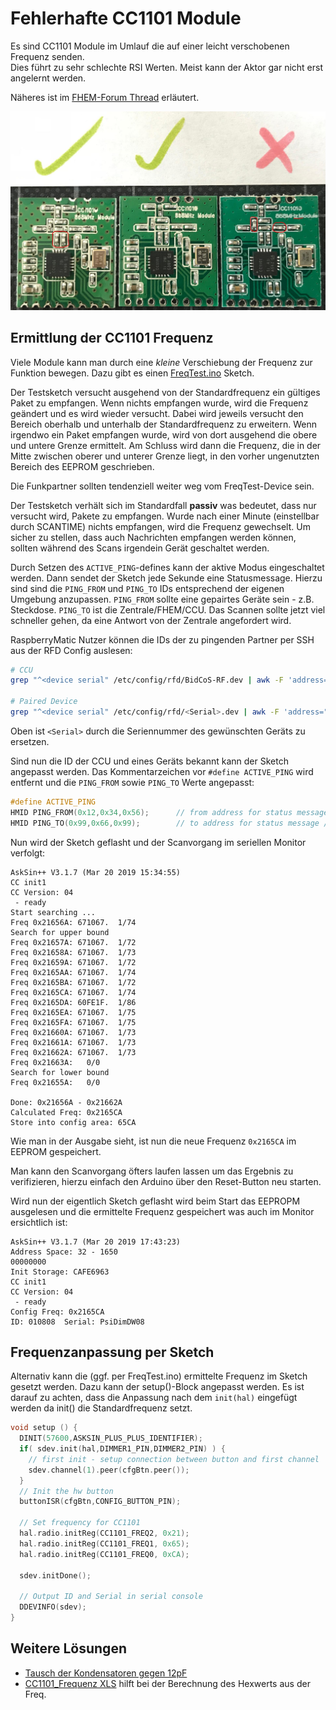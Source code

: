 # Fehlerhafte CC1101 Module

Es sind CC1101 Module im Umlauf die auf einer leicht verschobenen Frequenz senden.  
Dies führt zu sehr schlechte RSI Werten. Meist kann der Aktor gar nicht erst angelernt werden.

Näheres ist im [FHEM-Forum Thread](https://forum.fhem.de/index.php/topic,91740.0.html) erläutert.

![CC1101 Modulvergleich](./images/CC1101_bad-vs-working.jpg)


## Ermittlung der CC1101 Frequenz

Viele Module kann man durch eine _kleine_ Verschiebung der Frequenz zur Funktion bewegen. Dazu gibt es einen
[FreqTest.ino](https://github.com/pa-pa/AskSinPP/blob/master/examples/FreqTest/FreqTest.ino) Sketch.

Der Testsketch versucht ausgehend von der Standardfrequenz ein gültiges Paket zu empfangen. Wenn nichts empfangen wurde, wird die Frequenz geändert und es wird wieder versucht. Dabei wird jeweils versucht den Bereich oberhalb und unterhalb der Standardfrequenz zu erweitern. Wenn irgendwo ein Paket empfangen wurde, wird von dort ausgehend die obere und untere Grenze ermittelt. Am Schluss wird dann die Frequenz, die in der Mitte zwischen oberer und unterer Grenze liegt, in den vorher ungenutzten Bereich des EEPROM geschrieben.

Die Funkpartner sollten tendenziell weiter weg vom FreqTest-Device sein. 

Der Testsketch verhält sich im Standardfall **passiv** was bedeutet, dass nur versucht wird, Pakete zu empfangen. Wurde nach einer Minute (einstellbar durch SCANTIME) nichts empfangen, wird die Frequenz gewechselt. Um sicher zu stellen, dass auch Nachrichten empfangen werden können, sollten während des Scans irgendein Gerät geschaltet werden.

Durch Setzen des `ACTIVE_PING`-defines kann der aktive Modus eingeschaltet werden. Dann sendet der Sketch jede Sekunde eine Statusmessage. Hierzu sind sind die `PING_FROM` und `PING_TO` IDs entsprechend der eigenen Umgebung anzupassen. `PING_FROM` sollte eine gepairtes Geräte sein - z.B. Steckdose. `PING_TO` ist die Zentrale/FHEM/CCU. Das Scannen sollte jetzt viel schneller gehen, da eine Antwort von der Zentrale angefordert wird.

RaspberryMatic Nutzer können die IDs der zu pingenden Partner per SSH aus der RFD Config auslesen:

```bash
# CCU
grep "^<device serial" /etc/config/rfd/BidCoS-RF.dev | awk -F 'address="0x' '{print $2}' | awk -F'"' {'print $1'}

# Paired Device
grep "^<device serial" /etc/config/rfd/<Serial>.dev | awk -F 'address="0x' '{print $2}' | awk -F'"' {'print $1'}
```

Oben ist `<Serial>` durch die Seriennummer des gewünschten Geräts zu ersetzen.

Sind nun die ID der CCU und eines Geräts bekannt kann der Sketch angepasst werden. Das Kommentarzeichen
vor `#define ACTIVE_PING` wird entfernt und die `PING_FROM` sowie `PING_TO` Werte angepasst:

```cpp
#define ACTIVE_PING
HMID PING_FROM(0x12,0x34,0x56);      // from address for status message e.g. switch
HMID PING_TO(0x99,0x66,0x99);        // to address for status message / central / CCU
```

Nun wird der Sketch geflasht und der Scanvorgang im seriellen Monitor verfolgt:

```text {25}
AskSin++ V3.1.7 (Mar 20 2019 15:34:55)
CC init1
CC Version: 04
 - ready
Start searching ...
Freq 0x21656A: 671067.  1/74
Search for upper bound
Freq 0x21657A: 671067.  1/72
Freq 0x21658A: 671067.  1/73
Freq 0x21659A: 671067.  1/72
Freq 0x2165AA: 671067.  1/74
Freq 0x2165BA: 671067.  1/72
Freq 0x2165CA: 671067.  1/74
Freq 0x2165DA: 60FE1F.  1/86
Freq 0x2165EA: 671067.  1/75
Freq 0x2165FA: 671067.  1/75
Freq 0x21660A: 671067.  1/73
Freq 0x21661A: 671067.  1/73
Freq 0x21662A: 671067.  1/73
Freq 0x21663A:   0/0
Search for lower bound
Freq 0x21655A:   0/0

Done: 0x21656A - 0x21662A
Calculated Freq: 0x2165CA
Store into config area: 65CA
```

Wie man in der Ausgabe sieht, ist nun die neue Frequenz `0x2165CA` im EEPROM gespeichert.

Man kann den Scanvorgang öfters laufen lassen um das Ergebnis zu verifizieren, hierzu einfach den Arduino über den Reset-Button neu starten.

Wird nun der eigentlich Sketch geflasht wird beim Start das EEPROPM ausgelesen und die ermittelte Frequenz gespeichert was auch im Monitor ersichtlich ist:
```text {8}
AskSin++ V3.1.7 (Mar 20 2019 17:43:23)
Address Space: 32 - 1650
00000000
Init Storage: CAFE6963
CC init1
CC Version: 04
 - ready
Config Freq: 0x2165CA
ID: 010808  Serial: PsiDimDW08
```


## Frequenzanpassung per Sketch

Alternativ kann die (ggf. per FreqTest.ino) ermittelte Frequenz im Sketch gesetzt werden. Dazu kann der setup()-Block 
angepasst werden. Es ist darauf zu achten, dass die Anpassung nach dem `init(hal)` eingefügt werden da init() 
die Standardfrequenz setzt.


```cpp {10-14}
void setup () {
  DINIT(57600,ASKSIN_PLUS_PLUS_IDENTIFIER);
  if( sdev.init(hal,DIMMER1_PIN,DIMMER2_PIN) ) {
    // first init - setup connection between button and first channel
    sdev.channel(1).peer(cfgBtn.peer());
  }
  // Init the hw button
  buttonISR(cfgBtn,CONFIG_BUTTON_PIN);

  // Set frequency for CC1101
  hal.radio.initReg(CC1101_FREQ2, 0x21);
  hal.radio.initReg(CC1101_FREQ1, 0x65);
  hal.radio.initReg(CC1101_FREQ0, 0xCA);

  sdev.initDone();

  // Output ID and Serial in serial console
  DDEVINFO(sdev);
}
``` 

## Weitere Lösungen

* [Tausch der Kondensatoren gegen 12pF](https://forum.fhem.de/index.php/topic,91740.msg872505.html#msg872505)
* [CC1101_Frequenz XLS](https://github.com/TomMajor/SmartHome/tree/master/Info/CC1101_Frequenz) hilft bei der Berechnung des Hexwerts aus der Freq.

